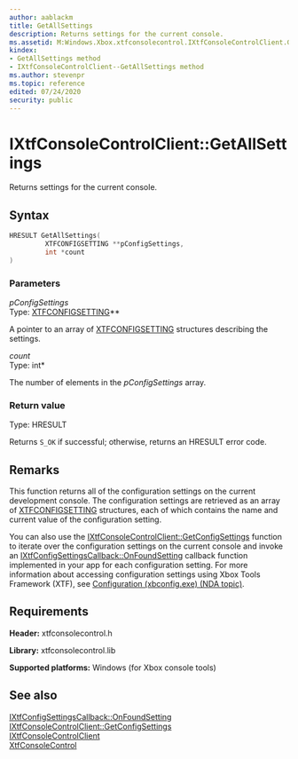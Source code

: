 ```yaml
---
author: aablackm
title: GetAllSettings
description: Returns settings for the current console.
ms.assetid: M:Windows.Xbox.xtfconsolecontrol.IXtfConsoleControlClient.GetAllSettings(XTFCONFIGSETTING,int)
kindex:
- GetAllSettings method
- IXtfConsoleControlClient--GetAllSettings method
ms.author: stevenpr
ms.topic: reference
edited: 07/24/2020
security: public
---
```


# IXtfConsoleControlClient::GetAllSettings
  
Returns settings for the current console.  
  
<a id="syntaxSection"></a>
  
## Syntax
  
```cpp
HRESULT GetAllSettings(
         XTFCONFIGSETTING **pConfigSettings,
         int *count
)  
```
  
<a id="parametersSection"></a>
  
### Parameters
  
*pConfigSettings*  
Type: [XTFCONFIGSETTING](../../../structs/xtfconfigsetting.md)\*\*
  
A pointer to an array of [XTFCONFIGSETTING](../../../structs/xtfconfigsetting.md) structures describing the settings.  
  
*count*  
Type: int\*  
  
The number of elements in the *pConfigSettings* array.  
  
<a id="retvalSection"></a>
  
### Return value
  
Type: HRESULT  
  
Returns `S_OK` if successful; otherwise, returns an HRESULT error code.  
  
<a id="remarksSection"></a>
  
## Remarks
  
This function returns all of the configuration settings on the current development console. The configuration settings are retrieved as an array of [XTFCONFIGSETTING](../../../structs/xtfconfigsetting.md) structures, each of which contains the name and current value of the configuration setting.  
  
You can also use the [IXtfConsoleControlClient::GetConfigSettings](ixtfconsolecontrolclient_getconfigsettings.md) function to iterate over the configuration settings on the current console and invoke an [IXtfConfigSettingsCallback::OnFoundSetting](../../IXtfConfigSettingsCallback/methods/ixtfconfigsettingscallback_onfoundsetting.md) callback function implemented in your app for each configuration setting. For more information about accessing configuration settings using Xbox Tools Framework (XTF), see [Configuration (xbconfig.exe) (NDA topic)](../../../../../../../tools-console/xbox-tools-and-apis/commandlinetools/xbconfig.md).
  
<a id="requirementsSection"></a>
  
## Requirements
  
**Header:** xtfconsolecontrol.h  
  
**Library:** xtfconsolecontrol.lib  
  
**Supported platforms:** Windows (for Xbox console tools)  
  
<a id="seealsoSection"></a>
  
## See also
  
[IXtfConfigSettingsCallback::OnFoundSetting](../../IXtfConfigSettingsCallback/methods/ixtfconfigsettingscallback_onfoundsetting.md)  
[IXtfConsoleControlClient::GetConfigSettings](ixtfconsolecontrolclient_getconfigsettings.md)  
[IXtfConsoleControlClient](../ixtfconsolecontrolclient.md)  
[XtfConsoleControl](../../../xtfconsolecontrol_members.md)  
  